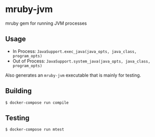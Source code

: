 # mruby-jvm

mruby gem for running JVM processes

## Usage

* In Process: `JavaSupport.exec_java(java_opts, java_class, program_opts)`
* Out of Process: `JavaSupport.system_java(java_opts, java_class, program_opts)`

Also generates an `mruby-jvm` executable that is mainly for testing.

## Building

```
$ docker-compose run compile
```

## Testing

```
$ docker-compose run mtest
```
